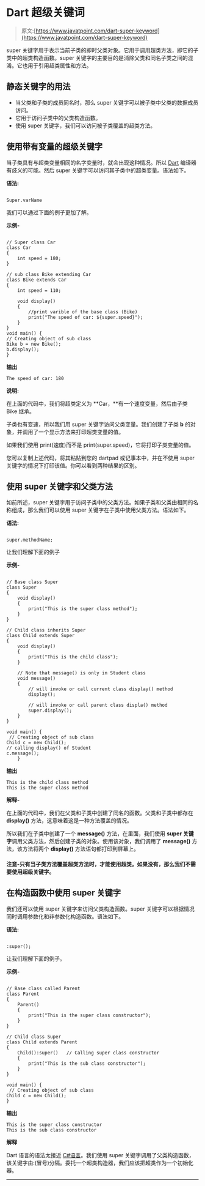 # Dart 超级关键词

> 原文:[https://www.javatpoint.com/dart-super-keyword](https://www.javatpoint.com/dart-super-keyword)

super 关键字用于表示当前子类的即时父类对象。它用于调用超类方法，即它的子类中的超类构造函数。super 关键字的主要目的是消除父类和同名子类之间的混淆。它也用于引用超类属性和方法。

## 静态关键字的用法

*   当父类和子类的成员同名时，那么 super 关键字可以被子类中父类的数据成员访问。
*   它用于访问子类中的父类构造函数。
*   使用 super 关键字，我们可以访问被子类覆盖的超类方法。

## 使用带有变量的超级关键字

当子类具有与超类变量相同的名字变量时，就会出现这种情况。所以 [Dart](https://www.javatpoint.com/dart-programming) 编译器有歧义的可能。然后 super 关键字可以访问其子类中的超类变量。语法如下。

**语法:**

```

Super.varName

```

我们可以通过下面的例子更加了解。

**示例-**

```

// Super class Car 
class Car
{ 
    int speed = 180; 
} 

// sub class Bike extending Car 
class Bike extends Car 
{ 
    int speed = 110; 

    void display() 
    { 
        //print varible of the base class (Bike)
        print("The speed of car: ${super.speed}");
    } 
} 
void main() {
// Creating object of sub class
Bike b = new Bike();
b.display();
}  

```

**输出**

```
The speed of car: 180

```

**说明:**

在上面的代码中，我们将超类定义为 **Car，**有一个速度变量，然后由子类 Bike 继承。

子类也有变速，所以我们用 super 关键字访问父类变量。我们创建了子类 **b** 的对象，并调用了一个显示方法来打印超类变量的值。

如果我们使用 print(速度)而不是 print(super.speed)，它将打印子类变量的值。

您可以复制上述代码，将其粘贴到您的 dartpad 或记事本中，并在不使用 super 关键字的情况下打印该值。你可以看到两种结果的区别。

## 使用 super 关键字和父类方法

如前所述，super 关键字用于访问子类中的父类方法。如果子类和父类由相同的名称组成，那么我们可以使用 super 关键字在子类中使用父类方法。语法如下。

**语法:**

```

super.methodName;

```

让我们理解下面的例子

**示例-**

```

// Base class Super 
class Super 
{ 
	void display() 
	{ 
		print("This is the super class method"); 
	} 
} 

// Child class inherits Super
class Child extends Super 
{ 
	void display() 
	{ 
		print("This is the child class"); 
	} 

	// Note that message() is only in Student class 
	void message() 
	{ 
		// will invoke or call current class display() method 
		display(); 

		// will invoke or call parent class displa() method 
		super.display(); 
	} 
} 

void main() {
 // Creating object of sub class
Child c = new Child(); 
// calling display() of Student 
c.message(); 
	} 

```

**输出**

```
This is the child class method
This is the super class method

```

**解释-**

在上面的代码中，我们在父类和子类中创建了同名的函数。父类和子类中都存在 **display()** 方法，这意味着这是一种方法覆盖的情况。

所以我们在子类中创建了一个 **message()** 方法，在里面，我们使用 **super 关键字**调用父类方法，然后创建子类的对象。使用该对象，我们调用了 **message()** 方法，该方法将两个 **display()** 方法语句都打印到屏幕上。

#### 注意-只有当子类方法覆盖超类方法时，才能使用超类。如果没有，那么我们不需要使用超级关键字。

## 在构造函数中使用 super 关键字

我们还可以使用 super 关键字来访问父类构造函数。super 关键字可以根据情况同时调用参数化和非参数化构造函数。语法如下。

**语法:**

```

:super();

```

让我们理解下面的例子。

**示例-**

```

// Base class called Parent
class Parent
{ 
	Parent() 
	{ 
		print("This is the super class constructor"); 
	} 
} 

// Child class Super
class Child extends Parent 
{            
	Child():super()   // Calling super class constructor
	{                 
		print("This is the sub class constructor"); 
	} 
}

void main() {
 // Creating object of sub class
Child c = new Child(); 
}

```

**输出**

```
This is the super class constructor
This is the sub class constructor

```

**解释**

Dart 语言的语法太接近 [C#语言](https://www.javatpoint.com/c-sharp-tutorial)。我们使用 super 关键字调用了父类构造函数，该关键字由:(冒号)分隔。委托一个超类构造器，我们应该把超类作为一个初始化器。

* * *